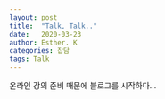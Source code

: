 ```yaml
---
layout: post
title:  "Talk, Talk.."
date:   2020-03-23
author: Esther. K
categories: 잡담
tags: Talk
---
```



온라인 강의 준비 때문에 블로그를 시작하다...
